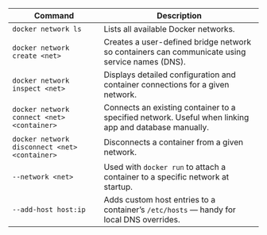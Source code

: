 | Command                                       | Description                                                                                           |
| --------------------------------------------- | ----------------------------------------------------------------------------------------------------- |
| `docker network ls`                           | Lists all available Docker networks.                                                                  |
| `docker network create <net>`                 | Creates a user-defined bridge network so containers can communicate using service names (DNS).        |
| `docker network inspect <net>`                | Displays detailed configuration and container connections for a given network.                        |
| `docker network connect <net> <container>`    | Connects an existing container to a specified network. Useful when linking app and database manually. |
| `docker network disconnect <net> <container>` | Disconnects a container from a given network.                                                         |
| `--network <net>`                             | Used with `docker run` to attach a container to a specific network at startup.                        |
| `--add-host host:ip`                          | Adds custom host entries to a container’s `/etc/hosts` — handy for local DNS overrides.               |
